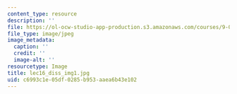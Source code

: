 ```yaml
---
content_type: resource
description: ''
file: https://ol-ocw-studio-app-production.s3.amazonaws.com/courses/9-00sc-introduction-to-psychology-fall-2011/c6993c1e05df0285b953aaea6b43e102_lec16_diss_img1.jpg
file_type: image/jpeg
image_metadata:
  caption: ''
  credit: ''
  image-alt: ''
resourcetype: Image
title: lec16_diss_img1.jpg
uid: c6993c1e-05df-0285-b953-aaea6b43e102
---
```

